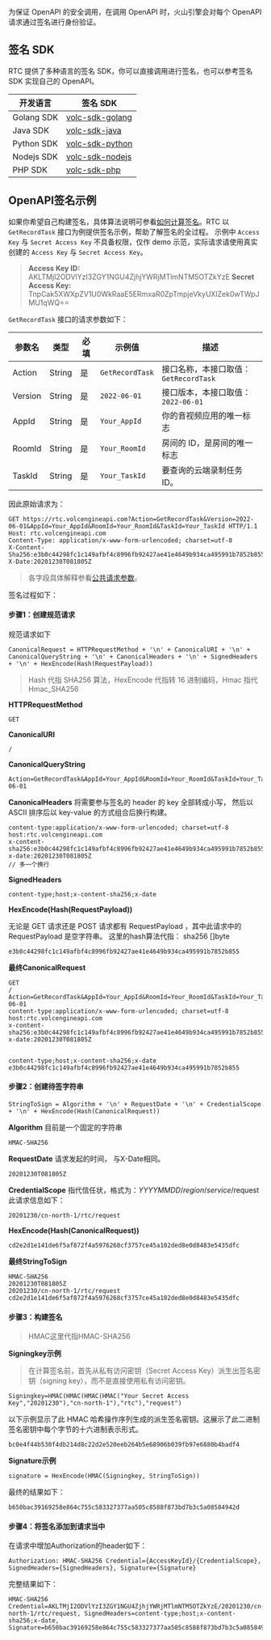 为保证 OpenAPI 的安全调用，在调用 OpenAPI 时，火山引擎会对每个 OpenAPI 请求通过签名进行身份验证。
## 签名 SDK
RTC 提供了多种语言的签名 SDK，你可以直接调用进行签名，也可以参考签名 SDK 实现自己的 OpenAPI。

|开发语言 |签名 SDK |
|---|---|
|Golang SDK |[volc-sdk-golang](https://github.com/volcengine/volc-sdk-golang) |
|Java SDK |[volc-sdk-java](https://github.com/volcengine/volc-sdk-java) |
|Python SDK |[volc-sdk-python](https://github.com/volcengine/volc-sdk-python) |
|Nodejs SDK |[volc-sdk-nodejs](https://github.com/volcengine/volc-sdk-nodejs) |
|PHP SDK |[volc-sdk-php](https://github.com/volcengine/volc-sdk-php) |


## **OpenAPI签名示例**

如果你希望自己构建签名，具体算法说明可参看[如何计算签名](https://www.volcengine.com/docs/6369/67269#%E5%A6%82%E4%BD%95%E8%AE%A1%E7%AE%97%E7%AD%BE%E5%90%8D%EF%BC%9F)。RTC 以 `GetRecordTask` 接口为例提供签名示例，帮助了解签名的全过程。
示例中 `Access Key` 与 `Secret Access Key` 不具备权限，仅作 demo 示范，实际请求请使用真实创建的 `Access Key` 与 `Secret Access Key`。

> **Access Key ID:** 
> AKLTMjI2ODVlYzI3ZGY1NGU4ZjhjYWRjMTlmNTM5OTZkYzE
> **Secret Access Key:** 
> TnpCak5XWXpZV1U0WkRaaE5ERmxaR0ZpTmpjeVkyUXlZek0wTWpJMU1qWQ==

`GetRecordTask` 接口的请求参数如下：

|**参数名** |**类型** |**必填** |**示例值** |**描述** |
|---|---|---|---|---|
|Action |String |是 |`GetRecordTask` |接口名称，本接口取值：`GetRecordTask` |
|Version |String |是 |`2022-06-01` |接口版本，本接口取值：`2022-06-01 `|
|AppId |String |是 |`Your_AppId` |你的音视频应用的唯一标志 |
|RoomId |String |是 |`Your_RoomId` |房间的 ID，是房间的唯一标志 |
|TaskId |String |是 |`Your_TaskId` |要查询的云端录制任务 ID。 |


因此原始请求为：

```
GET https://rtc.volcengineapi.com?Action=GetRecordTask&Version=2022-06-01&AppId=Your_AppId&RoomId=Your_RoomId&TaskId=Your_TaskId HTTP/1.1
Host: rtc.volcengineapi.com
Content-Type: application/x-www-form-urlencoded; charset=utf-8
X-Content-Sha256:e3b0c44298fc1c149afbf4c8996fb92427ae41e4649b934ca495991b7852b855
X-Date:20201230T081805Z
```

> 各字段具体解释参看[公共请求参数](https://www.volcengine.com/docs/6348/69828#%E8%AF%B7%E6%B1%82%E5%8F%82%E6%95%B0)。

签名过程如下：

#### **步骤1：创建规范请求**

规范请求如下

```
CanonicalRequest = HTTPRequestMethod + '\n' + CanonicalURI + '\n' + CanonicalQueryString + '\n' + CanonicalHeaders + '\n' + SignedHeaders + '\n' + HexEncode(Hash(RequestPayload))
```

> Hash 代指 SHA256 算法，HexEncode 代指转 16 进制编码，Hmac 指代 Hmac\_SHA256

**HTTPRequestMethod**

```
GET
```

**CanonicalURI**

```
/
```

**CanonicalQueryString**

```
Action=GetRecordTask&AppId=Your_AppId&RoomId=Your_RoomId&TaskId=Your_TaskId&Version=2022-06-01
```

**CanonicalHeaders**
将需要参与签名的 header 的 key 全部转成小写， 然后以 ASCII 排序后以 key-value 的方式组合后换行构建。

```
content-type:application/x-www-form-urlencoded; charset=utf-8
host:rtc.volcengineapi.com
x-content-sha256:e3b0c44298fc1c149afbf4c8996fb92427ae41e4649b934ca495991b7852b855
x-date:20201230T081805Z
// 多一个换行
```

**SignedHeaders**

```
content-type;host;x-content-sha256;x-date
```

**HexEncode(Hash(RequestPayload))**

无论是 GET 请求还是 POST 请求都有 RequestPayload ，其中此请求中的 RequestPayload 是空字符串。
这里的hash算法代指： sha256 \[\]byte

```
e3b0c44298fc1c149afbf4c8996fb92427ae41e4649b934ca495991b7852b855
```

**最终CanonicalRequest**

```
GET
/
Action=GetRecordTask&AppId=Your_AppId&RoomId=Your_RoomId&TaskId=Your_TaskId&Version=2022-06-01
content-type:application/x-www-form-urlencoded; charset=utf-8
host:rtc.volcengineapi.com
x-content-sha256:e3b0c44298fc1c149afbf4c8996fb92427ae41e4649b934ca495991b7852b855
x-date:20201230T081805Z


content-type;host;x-content-sha256;x-date
e3b0c44298fc1c149afbf4c8996fb92427ae41e4649b934ca495991b7852b855
```

#### **步骤2：创建待签字符串**

```
StringToSign = Algorithm + '\n' + RequestDate + '\n' + CredentialScope + '\n' + HexEncode(Hash(CanonicalRequest))
```

**Algorithm**
目前是一个固定的字符串

```
HMAC-SHA256
```

**RequestDate**
请求发起的时间， 与X-Date相同。

```
20201230T081805Z
```

**CredentialScope**
指代信任状，格式为：*YYYYMMDD*/*region*/*service*/request
此请求信息如下：

```
20201230/cn-north-1/rtc/request
```

**HexEncode(Hash(CanonicalRequest))**

```
cd2e2d1e141de6f5af872f4a5976268cf3757ce45a102ded8e0d8483e5435dfc
```

**最终StringToSign**

```
HMAC-SHA256
20201230T081805Z
20201230/cn-north-1/rtc/request
cd2e2d1e141de6f5af872f4a5976268cf3757ce45a102ded8e0d8483e5435dfc
```

#### **步骤3：构建签名**

> HMAC这里代指HMAC-SHA256

**Signingkey示例**

> 在计算签名前，首先从私有访问密钥（Secret Access Key）派生出签名密钥（signing key），而不是直接使用私有访问密钥。

```
Signingkey=HMAC(HMAC(HMAC(HMAC("Your Secret Access Key","20201230"),"cn-north-1"),"rtc"),"request")
```

以下示例显示了此 HMAC 哈希操作序列生成的派生签名密钥。这展示了此二进制签名密钥中每个字节的十六进制表示形式。

```
bc0e4f44b530f4db214d8c22d2e520eeb264b5e68906b039fb97e6880b4badf4
```

**Signature示例**

```
signature = HexEncode(HMAC(Signingkey, StringToSign))
```

最终的结果如下：

```
b650bac39169258e864c755c583327377aa505c8588f873bd7b3c5a08584942d
```

#### **步骤4：将签名添加到请求当中**

在请求中增加Authorization的header如下：

```
Authorization: HMAC-SHA256 Credential={AccessKeyId}/{CredentialScope}, SignedHeaders={SignedHeaders}, Signature={Signature}
```

完整结果如下：

```
HMAC-SHA256 Credential=AKLTMjI2ODVlYzI3ZGY1NGU4ZjhjYWRjMTlmNTM5OTZkYzE/20201230/cn-north-1/rtc/request, SignedHeaders=content-type;host;x-content-sha256;x-date, Signature=b650bac39169258e864c755c583327377aa505c8588f873bd7b3c5a08584942d
```

<br>